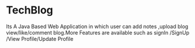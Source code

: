 # TechBlog
Its A Java Based Web Application in which user can add notes ,upload blog view/like/comment blog.More Features are available such as signIn /SignUp /View Profile/Update Profile
